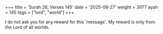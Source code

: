 +++
title = 'Surah 26, Verses 145'
date = '2025-08-27'
weight = 3077
ayah = 145
tags = ["lord", "world"]
+++

I do not ask you for any reward for this ˹message˺. My reward is only from the Lord of all worlds.